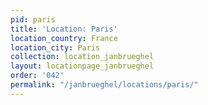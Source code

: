 ```yaml
---
pid: paris
title: 'Location: Paris'
location_country: France
location_city: Paris
collection: location_janbrueghel
layout: locationpage_janbrueghel
order: '042'
permalink: "/janbrueghel/locations/paris/"
---
```

